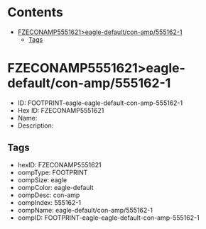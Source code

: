 



Contents
========

* [FZECONAMP5551621>eagle-default/con-amp/555162-1](#fzeconamp5551621eagle-defaultcon-amp555162-1)
	* [Tags](#tags)

# FZECONAMP5551621>eagle-default/con-amp/555162-1

- ID: FOOTPRINT-eagle-eagle-default-con-amp-555162-1
- Hex ID: FZECONAMP5551621
- Name: 
- Description: 

## Tags

- hexID: FZECONAMP5551621
- oompType: FOOTPRINT
- oompSize: eagle
- oompColor: eagle-default
- oompDesc: con-amp
- oompIndex: 555162-1
- oompName: eagle-default/con-amp/555162-1
- oompID: FOOTPRINT-eagle-eagle-default-con-amp-555162-1
